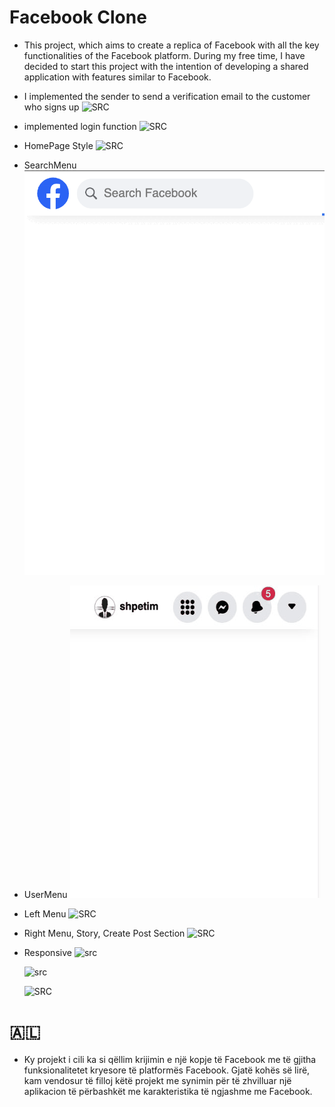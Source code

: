 # Facebook Clone

- This project, which aims to create a replica of Facebook with all the key functionalities of the Facebook platform. During my free time, I have decided to start this project with the intention of developing a shared application with features similar to Facebook.

- I implemented the sender to send a verification email to the customer who signs up
  ![SRC](https://raw.githubusercontent.com/shpetimaliu/facebook-clone/master/backend/screenshot/Screenshot%202023-10-11%20at%202.19.47%E2%80%AFAM.png)

- implemented login function
  ![SRC](https://raw.githubusercontent.com/shpetimaliu/facebook-clone/master/backend/screenshot/Screenshot%202023-10-11%20at%202.34.23%E2%80%AFPM.png)

- HomePage Style
  ![SRC](https://raw.githubusercontent.com/shpetimaliu/facebook-clone/master/frontend/screenshot/Screenshot%202023-10-12%20at%201.05.56%E2%80%AFAM.png)

- SearchMenu
  ![SRC](https://raw.githubusercontent.com/shpetimaliu/facebook-clone/master/frontend/screenshot/searchMenu.gif)

- UserMenu
  ![SRC](https://raw.githubusercontent.com/shpetimaliu/facebook-clone/master/frontend/screenshot/userMedia.gif)

- Left Menu
  ![SRC](https://github.com/shpetimaliu/facebook-clone/blob/master/frontend/screenshot/Screenshot%202023-10-17%20at%205.13.03%E2%80%AFPM.png?raw=true)

- Right Menu, Story, Create Post Section
  ![SRC](https://raw.githubusercontent.com/shpetimaliu/facebook-clone/master/frontend/screenshot/Screenshot%202023-10-17%20at%207.19.39%E2%80%AFPM.png)

- Responsive
  ![src](https://raw.githubusercontent.com/shpetimaliu/facebook-clone/master/frontend/screenshot/Screenshot%202023-10-20%20at%203.01.24%E2%80%AFPM.png)

  ![src](https://github.com/shpetimaliu/facebook-clone/blob/master/frontend/screenshot/Screenshot%202023-10-20%20at%203.01.35%E2%80%AFPM.png?raw=true)

  ![SRC](https://github.com/shpetimaliu/facebook-clone/blob/master/frontend/screenshot/Screenshot%202023-10-20%20at%203.01.49%E2%80%AFPM.png?raw=true)

# 🇦🇱

- Ky projekt i cili ka si qëllim krijimin e një kopje të Facebook me të gjitha funksionalitetet kryesore të platformës Facebook. Gjatë kohës së lirë, kam vendosur të filloj këtë projekt me synimin për të zhvilluar një aplikacion të përbashkët me karakteristika të ngjashme me Facebook.
